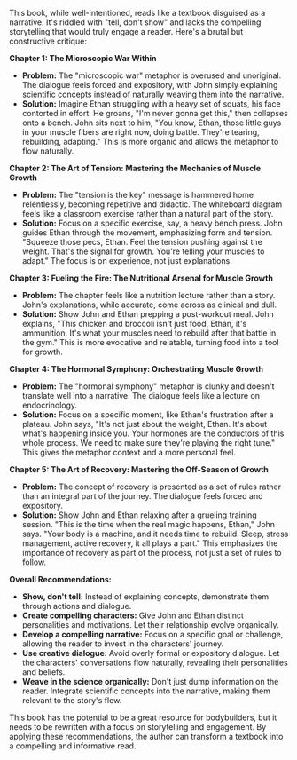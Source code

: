 This book, while well-intentioned, reads like a textbook disguised as a narrative. It's riddled with "tell, don't show" and lacks the compelling storytelling that would truly engage a reader. Here's a brutal but constructive critique:

**Chapter 1: The Microscopic War Within**

* **Problem:** The "microscopic war" metaphor is overused and unoriginal. The dialogue feels forced and expository, with John simply explaining scientific concepts instead of naturally weaving them into the narrative.
* **Solution:** Imagine Ethan struggling with a heavy set of squats, his face contorted in effort. He groans, "I'm never gonna get this," then collapses onto a bench. John sits next to him, "You know, Ethan, those little guys in your muscle fibers are right now, doing battle. They're tearing, rebuilding, adapting." This is more organic and allows the metaphor to flow naturally.

**Chapter 2: The Art of Tension: Mastering the Mechanics of Muscle Growth**

* **Problem:** The "tension is the key" message is hammered home relentlessly, becoming repetitive and didactic. The whiteboard diagram feels like a classroom exercise rather than a natural part of the story.
* **Solution:** Focus on a specific exercise, say, a heavy bench press. John guides Ethan through the movement, emphasizing form and tension. "Squeeze those pecs, Ethan. Feel the tension pushing against the weight. That's the signal for growth. You're telling your muscles to adapt." The focus is on experience, not just explanations.

**Chapter 3: Fueling the Fire: The Nutritional Arsenal for Muscle Growth**

* **Problem:** The chapter feels like a nutrition lecture rather than a story. John's explanations, while accurate, come across as clinical and dull.
* **Solution:** Show John and Ethan prepping a post-workout meal. John explains, "This chicken and broccoli isn't just food, Ethan, it's ammunition. It's what your muscles need to rebuild after that battle in the gym." This is more evocative and relatable, turning food into a tool for growth.

**Chapter 4: The Hormonal Symphony: Orchestrating Muscle Growth**

* **Problem:** The "hormonal symphony" metaphor is clunky and doesn't translate well into a narrative. The dialogue feels like a lecture on endocrinology.
* **Solution:** Focus on a specific moment, like Ethan's frustration after a plateau. John says, "It's not just about the weight, Ethan. It's about what's happening inside you. Your hormones are the conductors of this whole process. We need to make sure they're playing the right tune." This gives the metaphor context and a more personal feel.

**Chapter 5: The Art of Recovery: Mastering the Off-Season of Growth**

* **Problem:** The concept of recovery is presented as a set of rules rather than an integral part of the journey. The dialogue feels forced and expository.
* **Solution:** Show John and Ethan relaxing after a grueling training session. "This is the time when the real magic happens, Ethan," John says. "Your body is a machine, and it needs time to rebuild. Sleep, stress management, active recovery, it all plays a part." This emphasizes the importance of recovery as part of the process, not just a set of rules to follow.

**Overall Recommendations:**

* **Show, don't tell:** Instead of explaining concepts, demonstrate them through actions and dialogue.
* **Create compelling characters:** Give John and Ethan distinct personalities and motivations. Let their relationship evolve organically.
* **Develop a compelling narrative:** Focus on a specific goal or challenge, allowing the reader to invest in the characters' journey.
* **Use creative dialogue:** Avoid overly formal or expository dialogue. Let the characters' conversations flow naturally, revealing their personalities and beliefs.
* **Weave in the science organically:** Don't just dump information on the reader. Integrate scientific concepts into the narrative, making them relevant to the story's flow.

This book has the potential to be a great resource for bodybuilders, but it needs to be rewritten with a focus on storytelling and engagement. By applying these recommendations, the author can transform a textbook into a compelling and informative read. 
